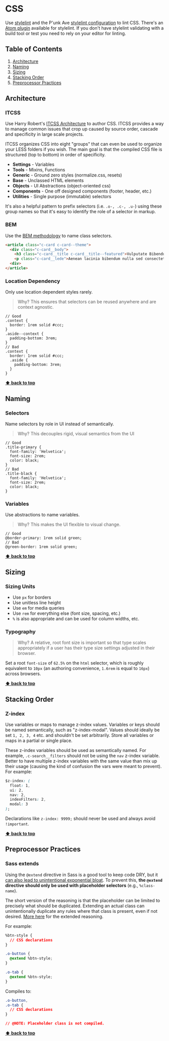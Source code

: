# CSS

Use [stylelint](https://stylelint.io/) and the P'unk Ave [stylelint configuration](https://www.npmjs.com/package/stylelint-config-punkave) to lint CSS. There's an [Atom plugin](https://atom.io/packages/linter-stylelint) available for stylelint. If you don't have stylelint validating with a build tool or test you need to rely on your editor for linting.

## Table of Contents
1. [Architecture](#architecture)
2. [Naming](#naming)
3. [Sizing](#sizing)
4. [Stacking Order](#stacking-order)
4. [Preprocessor Practices](#preprocessor-practices)

## Architecture

### ITCSS
Use Harry Robert's [ITCSS Architecture](https://www.youtube.com/watch?v=1OKZOV-iLj4) to author CSS. ITCSS provides a way to manage common issues that crop up caused by source order, cascade and specificity in large scale projects.

ITCSS organizes CSS into eight "groups" that can even be used to organize your LESS folders if you wish. The main goal is that the compiled CSS file is structured (top to bottom) in order of specificity.

- **Settings** - Variables
- **Tools** - Mixins, Functions
- **Generic** - Ground zero styles (normalize.css, resets)
- **Base** - Unclassed HTML elements
- **Objects** - UI Abstractions (object-oriented css)
- **Components** - One off designed components (footer, header, etc.)
- **Utilities** - Single purpose (immutable) selectors

It's also a helpful pattern to prefix selectors (i.e. `.o-, .c-, .u-`) using these group names so that it's easy to identify the role of a selector in markup.

### BEM

Use the [BEM methodology](http://getbem.com/introduction/) to name class selectors.

```html
<article class="c-card c-card--theme">
  <div class="c-card__body">
    <h3 class="c-card__title c-card__title--featured">Vulputate Bibendum</h3>
    <p class="c-card__lede">Aenean lacinia bibendum nulla sed consectetur.</p>
  <div>
</article>
```

### Location Dependency
Only use location dependent styles rarely.

> Why? This ensures that selectors can be reused anywhere and are context agnostic.

```less
// Good
.context {
  border: 1rem solid #ccc;
}
.aside--context {
  padding-bottom: 3rem;
}
// Bad
.context {
  border: 1rem solid #ccc;
  .aside {
    padding-bottom: 3rem;
  }
}
```

**[⬆ back to top](#table-of-contents)**

## Naming

### Selectors
Name selectors by role in UI instead of semantically.

> Why? This decouples rigid, visual semantics from the UI

```less
// Good
.title-primary {
  font-family: 'Helvetica';
  font-size: 2rem;
  color: black;
}
// Bad
.title-black {
  font-family: 'Helvetica';
  font-size: 2rem;
  color: black;
}
```

### Variables
Use abstractions to name variables.

> Why? This makes the UI flexible to visual change.

```less
// Good
@border-primary: 1rem solid green;
// Bad
@green-border: 1rem solid green;
```

**[⬆  back to top](#table-of-contents)**

## Sizing

### Sizing Units

- Use `px` for borders
- Use unitless line height
- Use `em` for media queries
- Use `rem` for everything else (font size, spacing, etc.)
- `%` is also appropriate and can be used for column widths, etc.

### Typography

> Why? A relative, root font size is important so that type scales appropriately if a user has their type size settings adjusted in their browser.

Set a root `font-size` of `62.5%` on the `html` selector, which is roughly equivalent to `10px` (an authoring convenience, `1.6rem` is equal to `16px`) across browsers.

**[⬆  back to top](#table-of-contents)**

## Stacking Order

### Z-index
Use variables or maps to manage z-index values. Variables or keys should be named semantically, such as "z-index-modal". Values should ideally be set `1, 2, 3, 4` etc. and shouldn't be set arbitrarily. Store all variables or maps in a partial or single place.

These z-index variables should be used as semantically named. For example, `.c-search__filters` should not be using the `nav` z-index variable. Better to have multiple z-index variables with the same value than mix up their usage (causing the kind of confusion the vars were meant to prevent). For example:

```css
$z-index: (
  float: 1,
  ui: 2,
  nav: 2,
  indexFilters: 2,
  modal: 3
);
```

Declarations like `z-index: 9999;` should never be used and always avoid `!important`.

**[⬆  back to top](#table-of-contents)**

## Preprocessor Practices

### Sass extends

Using the `@extend` directive in Sass is a good tool to keep code DRY, but it [can also lead to unintentional exponential bloat](http://thesassway.com/intermediate/understanding-placeholder-selectors). To prevent this, **the `@extend` directive should only be used with placeholder selectors** (e.g., `%class-name`).

The short version of the reasoning is that the placeholder can be limited to precisely what should be duplicated. Extending an actual class can unintentionally duplicate any rules where that class is present, even if not desired. [More here](http://alexbea.com/2016/01/10/sass-extends.html) for the extended reasoning.

For example:
```css
%btn-style {
  // CSS declarations
}

.o-button {
  @extend %btn-style;
}

.o-tab {
  @extend %btn-style;
}
```

Compiles to:
```css
.o-button,
.o-tab {
  // CSS declarations
}

// @NOTE: Placeholder class is not compiled.
```

**[⬆  back to top](#table-of-contents)**
